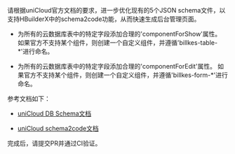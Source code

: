 请根据uniCloud官方文档的要求，进一步优化现有的5个JSON schema文件，以支持HBuilderX中的schema2code功能，从而快速生成后台管理页面。

- 为所有的云数据库表中的特定字段添加合理的'componentForShow'属性。 如果官方不支持某个组件，则创建一个自定义组件，并遵循'billkes-table-*'进行命名。

- 为所有的云数据库表中的特定字段添加合理的'componentForEdit'属性。 如果官方不支持某个组件，则创建一个自定义组件，并遵循'billkes-form-*'进行命名。

参考文档如下：

- [uniCloud DB Schema文档](https://doc.dcloud.net.cn/uniCloud/schema.html)

- [uniCloud schema2code文档](https://doc.dcloud.net.cn/uniCloud/schema2code.html)

完成后，请提交PR并通过CI验证。